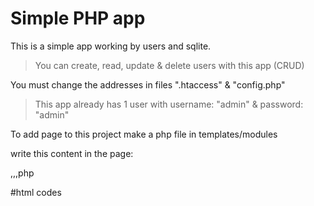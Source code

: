 # Simple PHP app

This is a simple app working by users and sqlite.

> You can create, read, update & delete users with this app (CRUD)

You must change the addresses in files ".htaccess" & "config.php"

> This app already has 1 user with username: "admin" & password: "admin" 

To add page to this project make a php file in templates/modules

write this content in the page:

,,,php
<?php
function get_title(){
    #page title
}
function get_content(){?>
#html codes
<?php
,,,
